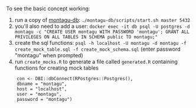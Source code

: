 To see the basic concept working:
1. run a copy of [montagu-db](https://github.com/vimc/montagu-db): `./montagu-db/scripts/start.sh master 5432`
2. you'll also need to add a user: `docker exec -it db psql -U postgres -d montagu -c "CREATE USER montagu WITH PASSWORD 'montagu'; GRANT ALL PRIVILEGES ON ALL TABLES IN SCHEMA public TO montagu;"`
3. create the sql functions: `psql -h localhost -U montagu -d montagu -f create_mock_table.sql -f create_mock_schema.sql` (enter password "montagu" when prompted)
4. run `create_mocks.R` to generate a file called `generated.R` containing functions for creating mock tables

```{r}
    con <- DBI::dbConnect(RPostgres::Postgres(),
    dbname = "montagu",
    host = "localhost",
    user = "montagu",
    password = "montagu")
```